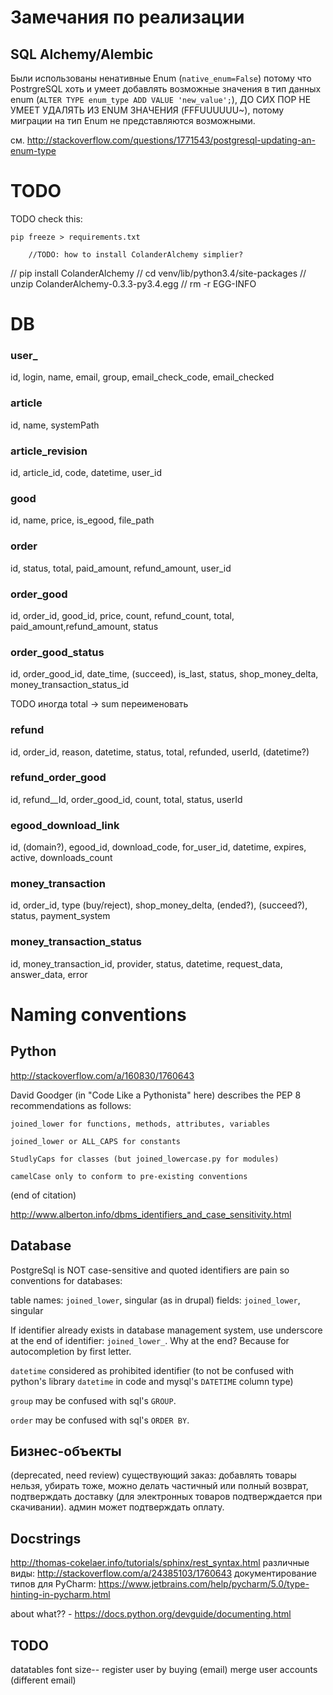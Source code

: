 Замечания по реализации
=======================

SQL Alchemy/Alembic
-------------------

Были использованы ненативные Enum (`native_enum=False`) потому что PostrgreSQL хоть и умеет добавлять возможные значения в тип данных enum (`ALTER TYPE enum_type ADD VALUE 'new_value';`), ДО СИХ ПОР НЕ УМЕЕТ УДАЛЯТЬ ИЗ ENUM ЗНАЧЕНИЯ (FFFUUUUUU~), потому миграции на тип Enum не представляются возможными.

см. http://stackoverflow.com/questions/1771543/postgresql-updating-an-enum-type

TODO
====

TODO check this:

	pip freeze > requirements.txt

        //TODO: how to install ColanderAlchemy simplier?

//	pip install ColanderAlchemy
//	cd venv/lib/python3.4/site-packages
//	unzip ColanderAlchemy-0.3.3-py3.4.egg
//	rm -r EGG-INFO

DB
===

### user_
id, login, name, email, group, email_check_code, email_checked

### article
id, name, systemPath

### article_revision
id, article_id, code, datetime, user_id

### good
id, name, price, is_egood, file_path

### order
id, status, total, paid_amount, refund_amount, user_id

### order_good
id, order_id, good_id, price, count, refund_count, total, paid_amount,refund_amount, status

### order_good_status
id, order_good_id, date_time, (succeed), is_last, status, shop_money_delta, money_transaction_status_id

TODO иногда total -> sum переименовать

### refund
id, order_id, reason, datetime, status, total, refunded, userId, (datetime?)

### refund_order_good
id, refund__Id, order_good_id, count, total, status, userId

### egood_download_link
id, (domain?), egood_id, download_code, for_user_id, datetime, expires, active, downloads_count

### money_transaction
id, order_id, type (buy/reject), shop_money_delta, (ended?), (succeed?), status, payment_system

### money_transaction_status
id, money_transaction_id, provider, status, datetime, request_data, answer_data, error

Naming conventions
==================

Python
------

http://stackoverflow.com/a/160830/1760643

David Goodger (in "Code Like a Pythonista" here) describes the PEP 8 recommendations as follows:

    joined_lower for functions, methods, attributes, variables

    joined_lower or ALL_CAPS for constants

    StudlyCaps for classes (but joined_lowercase.py for modules)

    camelCase only to conform to pre-existing conventions

(end of citation)

http://www.alberton.info/dbms_identifiers_and_case_sensitivity.html

Database
--------

PostgreSql is NOT case-sensitive and quoted identifiers are pain so conventions for databases:

table names: `joined_lower`, singular (as in drupal)
fields: `joined_lower`, singular

If identifier already exists in database management system, use underscore at the end of identifier: `joined_lower_`. Why at the end? Because for autocompletion by first letter.
 
`datetime` considered as prohibited identifier (to
 not be confused with python's library `datetime` in code and mysql's `DATETIME` column type)

`group` may be confused with sql's `GROUP`.

`order` may be confused with sql's `ORDER BY`.
 
Бизнес-объекты
--------------

(deprecated, need review) существующий заказ: добавлять товары нельзя, убирать тоже, можно делать частичный или полный возврат, подтверждать доставку (для электронных товаров подтверждается при скачивании). админ может подтверждать оплату.

Docstrings
----------

http://thomas-cokelaer.info/tutorials/sphinx/rest_syntax.html
различные виды: http://stackoverflow.com/a/24385103/1760643
документирование типов для PyCharm: https://www.jetbrains.com/help/pycharm/5.0/type-hinting-in-pycharm.html

about what?? - https://docs.python.org/devguide/documenting.html

TODO
----

datatables font size--
register user by buying (email)
merge user accounts (different email)